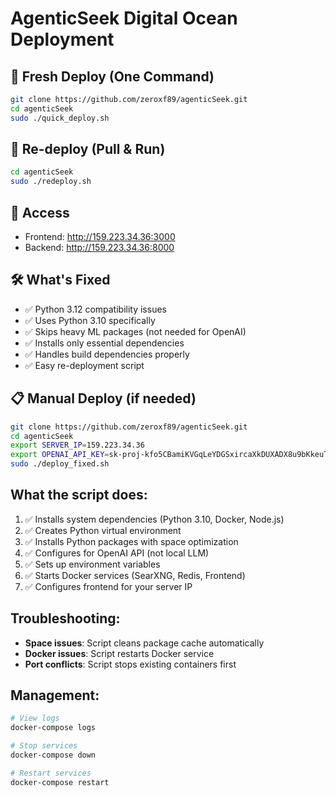 # AgenticSeek Digital Ocean Deployment

## 🚀 Fresh Deploy (One Command)

```bash
git clone https://github.com/zeroxf89/agenticSeek.git
cd agenticSeek
sudo ./quick_deploy.sh
```

## 🔄 Re-deploy (Pull & Run)

```bash
cd agenticSeek
sudo ./redeploy.sh
```

## 🎯 Access

- Frontend: http://159.223.34.36:3000
- Backend: http://159.223.34.36:8000

## 🛠️ What's Fixed

- ✅ Python 3.12 compatibility issues
- ✅ Uses Python 3.10 specifically 
- ✅ Skips heavy ML packages (not needed for OpenAI)
- ✅ Installs only essential dependencies
- ✅ Handles build dependencies properly
- ✅ Easy re-deployment script

## 📋 Manual Deploy (if needed)

```bash
git clone https://github.com/zeroxf89/agenticSeek.git
cd agenticSeek
export SERVER_IP=159.223.34.36
export OPENAI_API_KEY=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
sudo ./deploy_fixed.sh
```

## What the script does:

1. ✅ Installs system dependencies (Python 3.10, Docker, Node.js)
2. ✅ Creates Python virtual environment
3. ✅ Installs Python packages with space optimization
4. ✅ Configures for OpenAI API (not local LLM)
5. ✅ Sets up environment variables
6. ✅ Starts Docker services (SearXNG, Redis, Frontend)
7. ✅ Configures frontend for your server IP

## Troubleshooting:

- **Space issues**: Script cleans package cache automatically
- **Docker issues**: Script restarts Docker service
- **Port conflicts**: Script stops existing containers first

## Management:

```bash
# View logs
docker-compose logs

# Stop services
docker-compose down

# Restart services
docker-compose restart
```